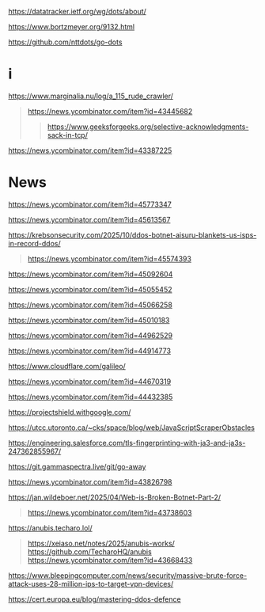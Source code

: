 https://datatracker.ietf.org/wg/dots/about/

https://www.bortzmeyer.org/9132.html

https://github.com/nttdots/go-dots

# i
https://www.marginalia.nu/log/a_115_rude_crawler/
> https://news.ycombinator.com/item?id=43445682
> > https://www.geeksforgeeks.org/selective-acknowledgments-sack-in-tcp/

https://news.ycombinator.com/item?id=43387225

# News
https://news.ycombinator.com/item?id=45773347

https://news.ycombinator.com/item?id=45613567

https://krebsonsecurity.com/2025/10/ddos-botnet-aisuru-blankets-us-isps-in-record-ddos/
> https://news.ycombinator.com/item?id=45574393

https://news.ycombinator.com/item?id=45092604

https://news.ycombinator.com/item?id=45055452

https://news.ycombinator.com/item?id=45066258

https://news.ycombinator.com/item?id=45010183

https://news.ycombinator.com/item?id=44962529

https://news.ycombinator.com/item?id=44914773

https://www.cloudflare.com/galileo/

https://news.ycombinator.com/item?id=44670319

https://news.ycombinator.com/item?id=44432385

https://projectshield.withgoogle.com/

https://utcc.utoronto.ca/~cks/space/blog/web/JavaScriptScraperObstacles

https://engineering.salesforce.com/tls-fingerprinting-with-ja3-and-ja3s-247362855967/

https://git.gammaspectra.live/git/go-away

https://news.ycombinator.com/item?id=43826798

https://jan.wildeboer.net/2025/04/Web-is-Broken-Botnet-Part-2/
> https://news.ycombinator.com/item?id=43738603

https://anubis.techaro.lol/
> https://xeiaso.net/notes/2025/anubis-works/
> https://github.com/TecharoHQ/anubis
> https://news.ycombinator.com/item?id=43668433

https://www.bleepingcomputer.com/news/security/massive-brute-force-attack-uses-28-million-ips-to-target-vpn-devices/

https://cert.europa.eu/blog/mastering-ddos-defence